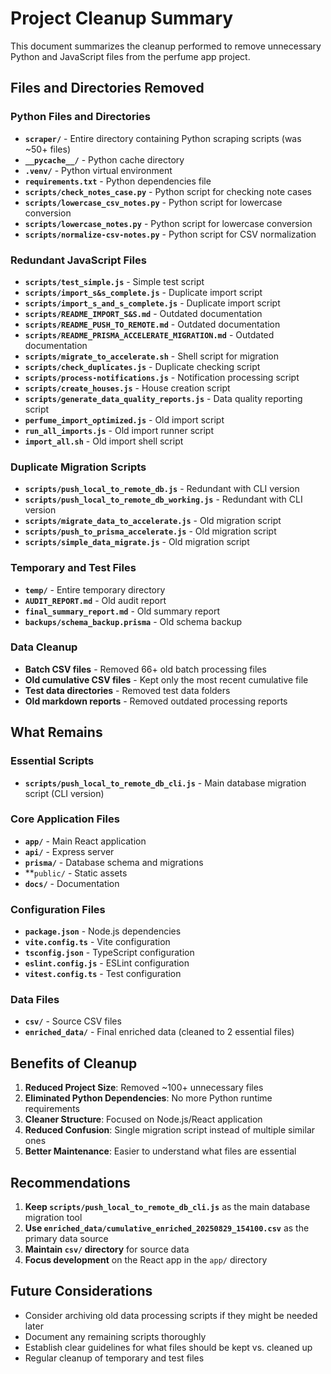 # Project Cleanup Summary

This document summarizes the cleanup performed to remove unnecessary Python and JavaScript files from the perfume app project.

## Files and Directories Removed

### Python Files and Directories

- **`scraper/`** - Entire directory containing Python scraping scripts (was ~50+ files)
- **`__pycache__/`** - Python cache directory
- **`.venv/`** - Python virtual environment
- **`requirements.txt`** - Python dependencies file
- **`scripts/check_notes_case.py`** - Python script for checking note cases
- **`scripts/lowercase_csv_notes.py`** - Python script for lowercase conversion
- **`scripts/lowercase_notes.py`** - Python script for lowercase conversion
- **`scripts/normalize-csv-notes.py`** - Python script for CSV normalization

### Redundant JavaScript Files

- **`scripts/test_simple.js`** - Simple test script
- **`scripts/import_s&s_complete.js`** - Duplicate import script
- **`scripts/import_s_and_s_complete.js`** - Duplicate import script
- **`scripts/README_IMPORT_S&S.md`** - Outdated documentation
- **`scripts/README_PUSH_TO_REMOTE.md`** - Outdated documentation
- **`scripts/README_PRISMA_ACCELERATE_MIGRATION.md`** - Outdated documentation
- **`scripts/migrate_to_accelerate.sh`** - Shell script for migration
- **`scripts/check_duplicates.js`** - Duplicate checking script
- **`scripts/process-notifications.js`** - Notification processing script
- **`scripts/create_houses.js`** - House creation script
- **`scripts/generate_data_quality_reports.js`** - Data quality reporting script
- **`perfume_import_optimized.js`** - Old import script
- **`run_all_imports.js`** - Old import runner script
- **`import_all.sh`** - Old import shell script

### Duplicate Migration Scripts

- **`scripts/push_local_to_remote_db.js`** - Redundant with CLI version
- **`scripts/push_local_to_remote_db_working.js`** - Redundant with CLI version
- **`scripts/migrate_data_to_accelerate.js`** - Old migration script
- **`scripts/push_to_prisma_accelerate.js`** - Old migration script
- **`scripts/simple_data_migrate.js`** - Old migration script

### Temporary and Test Files

- **`temp/`** - Entire temporary directory
- **`AUDIT_REPORT.md`** - Old audit report
- **`final_summary_report.md`** - Old summary report
- **`backups/schema_backup.prisma`** - Old schema backup

### Data Cleanup

- **Batch CSV files** - Removed 66+ old batch processing files
- **Old cumulative CSV files** - Kept only the most recent cumulative file
- **Test data directories** - Removed test data folders
- **Old markdown reports** - Removed outdated processing reports

## What Remains

### Essential Scripts

- **`scripts/push_local_to_remote_db_cli.js`** - Main database migration script (CLI version)

### Core Application Files

- **`app/`** - Main React application
- **`api/`** - Express server
- **`prisma/`** - Database schema and migrations
- \*\*`public/` - Static assets
- **`docs/`** - Documentation

### Configuration Files

- **`package.json`** - Node.js dependencies
- **`vite.config.ts`** - Vite configuration
- **`tsconfig.json`** - TypeScript configuration
- **`eslint.config.js`** - ESLint configuration
- **`vitest.config.ts`** - Test configuration

### Data Files

- **`csv/`** - Source CSV files
- **`enriched_data/`** - Final enriched data (cleaned to 2 essential files)

## Benefits of Cleanup

1. **Reduced Project Size**: Removed ~100+ unnecessary files
2. **Eliminated Python Dependencies**: No more Python runtime requirements
3. **Cleaner Structure**: Focused on Node.js/React application
4. **Reduced Confusion**: Single migration script instead of multiple similar ones
5. **Better Maintenance**: Easier to understand what files are essential

## Recommendations

1. **Keep `scripts/push_local_to_remote_db_cli.js`** as the main database migration tool
2. **Use `enriched_data/cumulative_enriched_20250829_154100.csv`** as the primary data source
3. **Maintain `csv/` directory** for source data
4. **Focus development** on the React app in the `app/` directory

## Future Considerations

- Consider archiving old data processing scripts if they might be needed later
- Document any remaining scripts thoroughly
- Establish clear guidelines for what files should be kept vs. cleaned up
- Regular cleanup of temporary and test files

